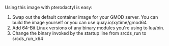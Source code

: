 Using this image with pterodactyl is easy:

1) Swap out the default container image for your GMOD server. You can build the image yourself or you can use quay.io/xytime/gmod64
2) Add 64-Bit Linux versions of any binary modules you're using to lua/bin.
3) Change the binary invoked by the startup line from srcds_run to srcds_run_x64
